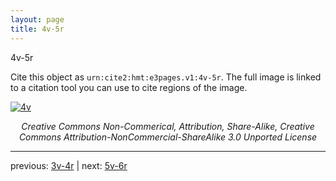 ```yaml
---
layout: page
title: 4v-5r
---
```


4v-5r

Cite this object as `urn:cite2:hmt:e3pages.v1:4v-5r`. The full image is linked to a citation tool you can use to cite regions of the image.

[![4v](http://www.homermultitext.org/iipsrv?IIIF=/project/homer/pyramidal/deepzoom/hmt/e3bifolio/v1/E3_4v_5r.tif/full/800,/0/default.jpg)](http://www.homermultitext.org/ict2/?urn=urn:cite2:hmt:e3bifolio.v1:E3_4v_5r) 

<p style="text-align: center; font-style: italic;">Creative Commons Non-Commerical, Attribution, Share-Alike, Creative Commons Attribution-NonCommercial-ShareAlike 3.0 Unported License</p>

---

previous: [3v-4r](../3v-4r/) | next: [5v-6r](../5v-6r/)